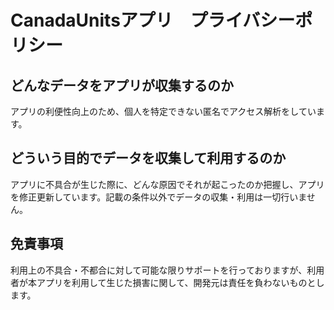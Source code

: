 # CanadaUnitsアプリ　プライバシーポリシー
## どんなデータをアプリが収集するのか
アプリの利便性向上のため、個人を特定できない匿名でアクセス解析をしています。

## どういう目的でデータを収集して利用するのか
アプリに不具合が生じた際に、どんな原因でそれが起こったのか把握し、アプリを修正更新しています。記載の条件以外でデータの収集・利用は一切行いません。

## 免責事項
利用上の不具合・不都合に対して可能な限りサポートを行っておりますが、利用者が本アプリを利用して生じた損害に関して、開発元は責任を負わないものとします。

